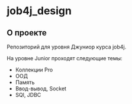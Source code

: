 # job4j_design

## О проекте

Репозиторий для уровня Джуниор курса job4j.

На уровне Junior проходят следующие темы:
- Коллекции Pro
- ООД
- Память
- Ввод-вывод, Socket 
- SQl, JDBC